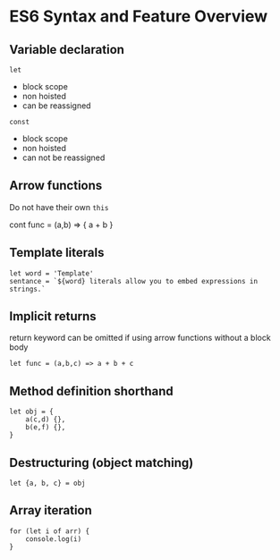 # ES6 Syntax and Feature Overview

## Variable declaration

`let`
- block scope
- non hoisted
- can be reassigned

`const`
- block scope
- non hoisted
- can not be reassigned

## Arrow functions

Do not have their own `this`

cont func = (a,b) => {
    a + b
}

## Template literals

```
let word = 'Template'
sentance = `${word} literals allow you to embed expressions in strings.`
```

## Implicit returns

return keyword can be omitted if using arrow functions without a block body
```
let func = (a,b,c) => a + b + c
```

## Method definition shorthand

```
let obj = {
    a(c,d) {},
    b(e,f) {},
}
```

## Destructuring (object matching)

`let {a, b, c} = obj`

## Array iteration

```
for (let i of arr) {
    console.log(i)
}
```
